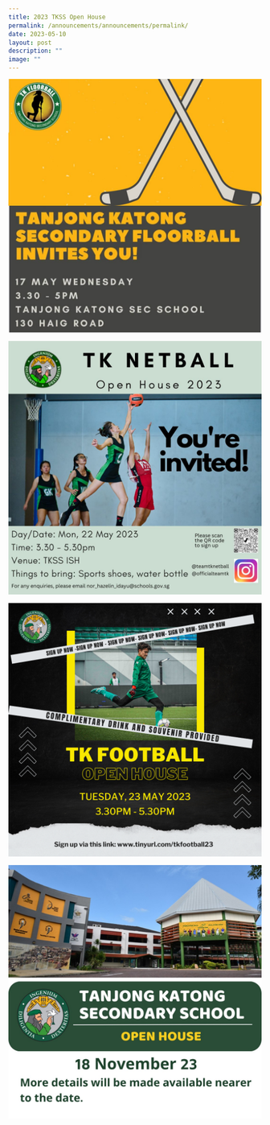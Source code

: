 ```yaml
---
title: 2023 TKSS Open House
permalink: /announcements/announcements/permalink/
date: 2023-05-10
layout: post
description: ""
image: ""
---
```

![](/images/17523floorball.jfif)

![](/images/22%20may%20netball.jfif)

![](/images/23523tkfootball.png)

![](/images/openhouseannouncement18nov23.jpeg)